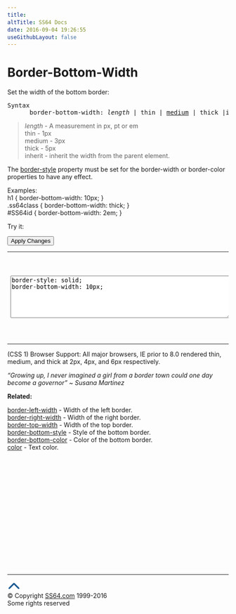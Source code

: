 ```yaml
---
title:
altTitle: SS64 Docs
date: 2016-09-04 19:26:55
useGithubLayout: false
---
```

<!-- #BeginLibraryItem "/Library/head_css.lbi" --><!-- #EndLibraryItem --><h1>Border-Bottom-Width</h1>
<p>Set the width  of the bottom border:  </p>
<pre>Syntax
      border-bottom-width: <i>length</i> | thin | <u>medium</u> | thick |inherit ;</pre>
<blockquote>
<p><i class="code">length</i> - A measurement in <span class="code">px, pt</span> or <span class="code">em</span><br>
<span class="code">thin</span> - 1px<br>
<span class="code">medium</span> - 3px<br>
<span class="code">thick</span> - 5px<br>
<span class="code">inherit</span> - inherit the width from the parent element.</p>
</blockquote>
<p>The <span class="code"><a href="border-style.html">border-style</a></span> property must be set for the border-width or border-color properties to have any effect. </p>
<p>Examples:<br>
  <span class="code">h1 { border-bottom-width: 10px; }<br>
    .ss64class { border-bottom-width: thick; }</span><br>
    <span class="code">#SS64id { border-bottom-width: 2em;  }</span>    <br>
</p>
<p>Try it:</p><input type="button" onclick="ApplyStyle()" value="Apply Changes">
<table>
  <tbody><tr>
    <td><textarea name="tryit" id="trycode" cols="60" rows="6" onfocus="this.style.background='#fff';" onblur="this.style.background='#eee';" tabindex="1">border-style: solid;
border-bottom-width: 10px;
</textarea></td>
    <td><div id="tryresult">This is a sample of text with a CSS border. Each of the 4 borders can be styled separately with CSS.</div></td>
  </tr>
</tbody></table>
<p>(CSS 1) Browser Support: All major browsers, IE prior to 8.0 rendered thin, medium, and thick at 2px, 4px, and 6px respectively.</p>
<p class="quote"><i>“Growing up, I never imagined a girl from a border town could one day become a governor” ~ Susana Martinez</i></p><p><b>Related:</b></p>
<p><a href="border-left-width.html">border-left-width</a> - Width of the left border.<br>
<a href="border-right-width.html">border-right-width</a> - Width of the right border.<br>
<a href="border-top-width.html">border-top-width</a> - Width of the top border.<br>
<a href="border-bottom-style.html">border-bottom-style</a> - Style of the bottom border.<br>
<a href="border-bottom-color.html">border-bottom-color</a> - Color of the bottom border.<br>
<a href="color.html">color</a> - Text color.</p><!-- #BeginLibraryItem "/Library/foot_css.lbi" --><p>
<!-- CSS -->
<ins class="adsbygoogle" style="display:inline-block;width:300px;height:250px" data-ad-client="ca-pub-6140977852749469" data-ad-slot="2739097502"></ins>
<script>
(adsbygoogle = window.adsbygoogle || []).push({});
</script></p>
<hr>
<div id="bl" class="footer"><a href="border-bottom-width.html#"><img src="../images/top.png" width="30" height="22" alt="Back to the Top"></a></div>
<div id="br" class="footer, tagline">© Copyright <a href="http://ss64.com/">SS64.com</a> 1999-2016<br>
Some rights reserved</div><!-- #EndLibraryItem -->

